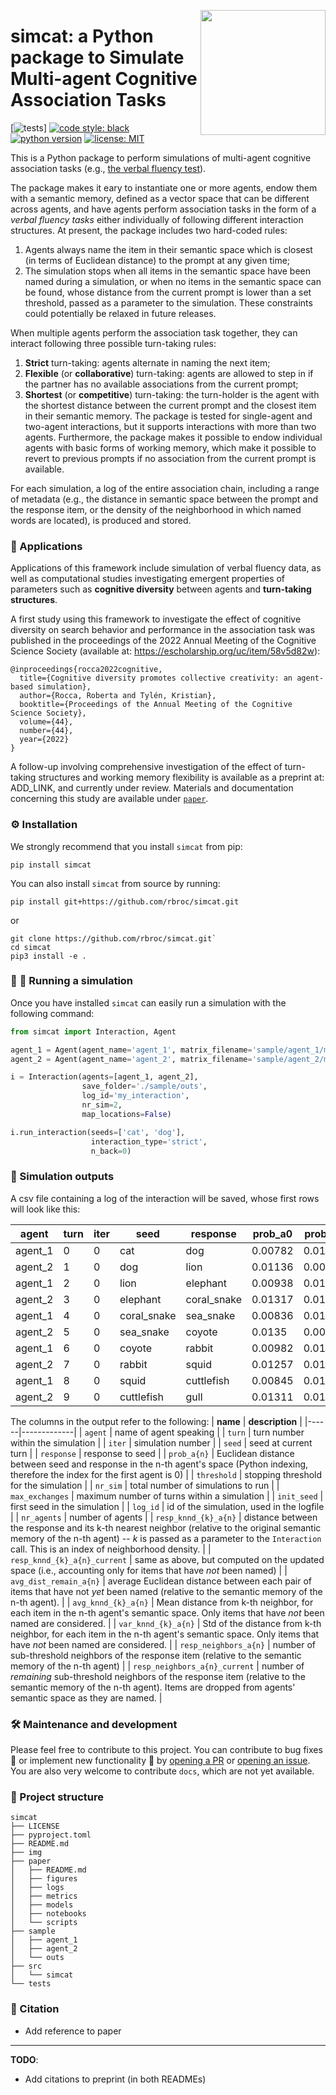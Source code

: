 <a href="https://github.com/rbroc/cosearch"><img src="https://github.com/rbroc/cosearch/raw/master/img/simcat-logo-title.png" width="200" align="right" /></a>

# simcat: a Python package to Simulate Multi-agent Cognitive Association Tasks
[![tests](https://github.com/rbroc/simcat/actions/workflows/run_tests.yml/badge.svg?event=push)]
[![code style: black](https://img.shields.io/badge/Code%20Style-Black-black)](https://black.readthedocs.io/en/stable/the_black_code_style/current_style.html)
[![python version](https://img.shields.io/badge/Python-%3E=3.8-blue)](https://github.com/rbroc/simcat)
[![license: MIT](https://img.shields.io/badge/License-MIT-yellow.svg)](https://opensource.org/licenses/MIT)

This is a Python package to perform simulations of multi-agent cognitive association tasks (e.g., [the verbal fluency test](https://en.wikipedia.org/wiki/Verbal_fluency_test)).

The package makes it eary to instantiate one or more agents, endow them with a semantic memory, defined as a vector space that can be different across agents, and have agents perform association tasks in the form of a *verbal fluency tasks* either individually of following different interaction structures.
At present, the package includes two hard-coded rules:
1. Agents always name the item in their semantic space which is closest (in terms of Euclidean distance) to the prompt at any given time;
2. The simulation stops when all items in the semantic space have been named during a simulation, or when no items in the semantic space can be found, whose distance from the current prompt is lower than a set threshold, passed as a parameter to the simulation.
These constraints could potentially be relaxed in future releases.

When multiple agents perform the association task together, they can interact following three possible turn-taking rules:
1. **Strict** turn-taking: agents alternate in naming the next item;
2. **Flexible** (or **collaborative**) turn-taking: agents are allowed to step in if the partner has no available associations from the current prompt;
3. **Shortest** (or **competitive**) turn-taking: the turn-holder is the agent with the shortest distance between the current prompt and the closest item in their semantic memory.
The package is tested for single-agent and two-agent interactions, but it supports interactions with more than two agents.
Furthermore, the package makes it possible to endow individual agents with basic forms of working memory, which make it possible to revert to previous prompts if no association from the current prompt is available.

For each simulation, a log of the entire association chain, including a range of metadata (e.g., the distance in semantic space between the prompt and the response item, or the density of the neighborhood in which named words are located), is produced and stored.

### :cherry_blossom:  Applications
Applications of this framework include simulation of verbal fluency data, as well as computational studies investigating emergent properties of parameters such as **cognitive diversity** between agents and **turn-taking structures**.

A first study using this framework to investigate the effect of cognitive diversity on search behavior and performance in the association task was published in the proceedings of the 2022 Annual Meeting of the Cognitive Science Society (available at: https://escholarship.org/uc/item/58v5d82w):
```
@inproceedings{rocca2022cognitive,
  title={Cognitive diversity promotes collective creativity: an agent-based simulation},
  author={Rocca, Roberta and Tylén, Kristian},
  booktitle={Proceedings of the Annual Meeting of the Cognitive Science Society},
  volume={44},
  number={44},
  year={2022}
}
```

A follow-up involving comprehensive investigation of the effect of turn-taking structures and working memory flexibility is available as a preprint at: ADD_LINK, and currently under review.
Materials and documentation concerning this study are available under [`paper`](https://github.com/rbroc/simcat/tree/master/paper). 

### :gear:  Installation
We strongly recommend that you install `simcat` from pip:

`pip install simcat`

You can also install `simcat` from source by running:

`pip install git+https://github.com/rbroc/simcat.git`

or

```
git clone https://github.com/rbroc/simcat.git`
cd simcat
pip3 install -e .
```

### :robot: :speech_balloon:  Running a simulation
Once you have installed `simcat` can easily run a simulation with the following command:

```python
from simcat import Interaction, Agent

agent_1 = Agent(agent_name='agent_1', matrix_filename='sample/agent_1/matrix.tsv')
agent_2 = Agent(agent_name='agent_2', matrix_filename='sample/agent_2/matrix.tsv')

i = Interaction(agents=[agent_1, agent_2],
                save_folder='./sample/outs', 
                log_id='my_interaction',
                nr_sim=2,
                map_locations=False)

i.run_interaction(seeds=['cat', 'dog'],
                  interaction_type='strict',
                  n_back=0)
```

<div class="table-wrapper" markdown="block">

### :floppy_disk:  Simulation outputs
A csv file containing a log of the interaction will be saved, whose first rows will look like this:
&nbsp;

| agent   | turn | iter | seed        | response    | prob_a0 | prob_a1 | threshold | nr_sim | max_exchanges | init_seed | log_id        | nr_agents | resp_knnd_5_a0 | resp_knnd_5_a0_current | avg_dist_remain_a0 | avg_knnd_5_a0 | var_knnd_5_a0 | resp_neighbors_a0 | resp_neighbors_a0_current | resp_knnd_5_a1 | resp_knnd_5_a1_current | avg_dist_remain_a1 | avg_knnd_5_a1 | var_knnd_5_a1 | resp_neighbors_a1 | resp_neighbors_a1_current |
|---------|------|------|-------------|-------------|---------|---------|-----------|--------|---------------|-----------|---------------|-----------|----------------|------------------------|--------------------|---------------|---------------|-------------------|---------------------------|----------------|------------------------|--------------------|---------------|---------------|-------------------|---------------------------|
| agent_1 | 0    | 0    | cat         | dog         | 0.00782 | 0.0113  | 0.01179   | 2      | 240           | cat       | test_2_agents | 2         | 0.00982        | 0.0099                 | 0.01274            | 0.011         | 0.00071       | 83                | 82                        | 0.01053        | 0.01053                | 0.01273            | 0.01099       | 0.00072       | 70                | 69                        |
| agent_2 | 1    | 0    | dog         | lion        | 0.01136 | 0.00891 | 0.01179   | 2      | 240           | cat       | test_2_agents | 2         | 0.01066        | 0.01066                | 0.01274            | 0.011         | 0.00071       | 50                | 48                        | 0.00989        | 0.01023                | 0.01274            | 0.011         | 0.00072       | 98                | 96                        |
| agent_1 | 2    | 0    | lion        | elephant    | 0.00938 | 0.01264 | 0.01179   | 2      | 240           | cat       | test_2_agents | 2         | 0.00987        | 0.01007                | 0.01274            | 0.01101       | 0.00071       | 81                | 78                        | 0.01148        | 0.01148                | 0.01274            | 0.011         | 0.00072       | 10                | 10                        |
| agent_2 | 3    | 0    | elephant    | coral_snake | 0.01317 | 0.01026 | 0.01179   | 2      | 240           | cat       | test_2_agents | 2         | 0.01019        | 0.01019                | 0.01274            | 0.01101       | 0.00071       | 46                | 46                        | 0.01054        | 0.01076                | 0.01274            | 0.011         | 0.00072       | 44                | 42                        |
| agent_1 | 4    | 0    | coral_snake | sea_snake   | 0.00836 | 0.01368 | 0.01179   | 2      | 240           | cat       | test_2_agents | 2         | 0.01045        | 0.01053                | 0.01274            | 0.01102       | 0.00071       | 66                | 65                        | 0.01056        | 0.01056                | 0.01274            | 0.011         | 0.00072       | 27                | 26                        |
| agent_2 | 5    | 0    | sea_snake   | coyote      | 0.0135  | 0.00919 | 0.01179   | 2      | 240           | cat       | test_2_agents | 2         | 0.01071        | 0.01071                | 0.01274            | 0.01102       | 0.00071       | 69                | 67                        | 0.01027        | 0.01036                | 0.01274            | 0.01101       | 0.00072       | 40                | 38                        |
| agent_1 | 6    | 0    | coyote      | rabbit      | 0.00982 | 0.01201 | 0.01179   | 2      | 240           | cat       | test_2_agents | 2         | 0.00987        | 0.01008                | 0.01275            | 0.01103       | 0.00071       | 91                | 86                        | 0.01175        | 0.01175                | 0.01274            | 0.01101       | 0.00072       | 7                 | 7                         |
| agent_2 | 7    | 0    | rabbit      | squid       | 0.01257 | 0.01078 | 0.01179   | 2      | 240           | cat       | test_2_agents | 2         | 0.00955        | 0.00955                | 0.01275            | 0.01103       | 0.0007        | 54                | 53                        | 0.01083        | 0.01088                | 0.01274            | 0.01101       | 0.00073       | 54                | 50                        |
| agent_1 | 8    | 0    | squid       | cuttlefish  | 0.00845 | 0.01253 | 0.01179   | 2      | 240           | cat       | test_2_agents | 2         | 0.01011        | 0.01028                | 0.01275            | 0.01104       | 0.0007        | 53                | 50                        | 0.0108         | 0.0108                 | 0.01274            | 0.01101       | 0.00073       | 54                | 52                        |
| agent_2 | 9    | 0    | cuttlefish  | gull        | 0.01311 | 0.01027 | 0.01179   | 2      | 240           | cat       | test_2_agents | 2         | 0.01164        | 0.01166                | 0.01275            | 0.01104       | 0.0007        | 10                | 9                         | 0.00982        | 0.00982                | 0.01274            | 0.01102       | 0.00072       | 83                | 78                        |

</div>

The columns in the output refer to the following:
| **name** | **description** |
|------|-------------|
| `agent` | name of agent speaking |
| `turn` | turn number within the simulation |
| `iter` | simulation number |
| `seed` | seed at current turn |
| `response` | response to seed |
| `prob_a{n}` | Euclidean distance between seed and response in the n-th agent's space (Python indexing, therefore the index for the first agent is 0) |
| `threshold` | stopping threshold for the simulation |
| `nr_sim` | total number of simulations to run |
| `max_exchanges` | maximum number of turns within a simulation |
| `init_seed` | first seed in the simulation |
| `log_id` | id of the simulation, used in the logfile |
| `nr_agents` | number of agents |
| `resp_knnd_{k}_a{n}` | distance between the response and its k-th nearest neighbor (relative to the original semantic memory of the n-th agent) -- _k_ is passed as a parameter to the `Interaction` call. This is an index of neighborhood density. |
| `resp_knnd_{k}_a{n}_current` | same as above, but computed on the updated space (i.e., accounting only for items that have _not_ been named) |
| `avg_dist_remain_a{n}` | average Euclidean distance between each pair of items that have not _yet_ been named (relative to the semantic memory of the n-th agent). |
| `avg_knnd_{k}_a{n}` | Mean distance from k-th neighbor, for each item in the n-th agent's semantic space. Only items that have _not_ been named are considered. |
| `var_knnd_{k}_a{n}` | Std of the distance from k-th neighbor, for each item in the n-th agent's semantic space. Only items that have _not_ been named are considered. |
| `resp_neighbors_a{n}` | number of sub-threshold neighbors of the response item (relative to the semantic memory of the n-th agent) |
| `resp_neighbors_a{n}_current` | number of _remaining_ sub-threshold neighbors of the response item (relative to the semantic memory of the n-th agent). Items are dropped from agents' semantic space as they are named. |

### :hammer_and_wrench:  Maintenance and development
Please feel free to contribute to this project. You can contribute to bug fixes :bug: or implement new functionality :seedling: by [opening a PR](https://github.com/rbroc/simcat/pulls) or [opening an issue](https://github.com/rbroc/simcat/issues).
You are also very welcome to contribute `docs`, which are not yet available.

### :file_folder:  Project structure
```
simcat
├── LICENSE
├── pyproject.toml
├── README.md
├── img
├── paper      
│   ├── README.md            
│   ├── figures
│   ├── logs
│   ├── metrics
│   ├── models 
│   ├── notebooks 
│   └── scripts
├── sample                  
│   ├── agent_1
│   ├── agent_2
│   └── outs
├── src
│   └── simcat
└── tests
```

### :book:  Citation
- Add reference to paper

-------------

**TODO**:
- Add citations to preprint (in both READMEs)
